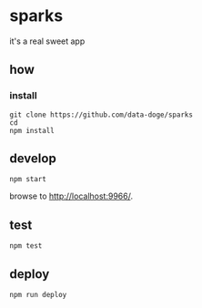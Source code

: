 
# sparks

it's a real sweet app

## how

### install

```
git clone https://github.com/data-doge/sparks
cd 
npm install
```

## develop

```
npm start
```

browse to <http://localhost:9966/>.

## test

```
npm test
```

## deploy

```
npm run deploy
```
